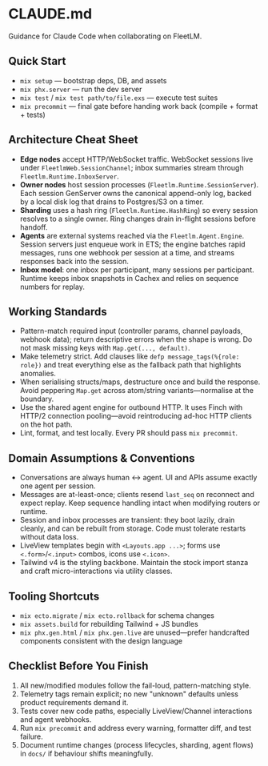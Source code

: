 # CLAUDE.md

Guidance for Claude Code when collaborating on FleetLM.

## Quick Start

- `mix setup` — bootstrap deps, DB, and assets
- `mix phx.server` — run the dev server
- `mix test` / `mix test path/to/file.exs` — execute test suites
- `mix precommit` — final gate before handing work back (compile + format + tests)

## Architecture Cheat Sheet

- **Edge nodes** accept HTTP/WebSocket traffic. WebSocket sessions live under `FleetlmWeb.SessionChannel`; inbox summaries stream through `Fleetlm.Runtime.InboxServer`.
- **Owner nodes** host session processes (`Fleetlm.Runtime.SessionServer`). Each session GenServer owns the canonical append-only log, backed by a local disk log that drains to Postgres/S3 on a timer.
- **Sharding** uses a hash ring (`Fleetlm.Runtime.HashRing`) so every session resolves to a single owner. Ring changes drain in-flight sessions before handoff.
- **Agents** are external systems reached via the `Fleetlm.Agent.Engine`. Session servers just enqueue work in ETS; the engine batches rapid messages, runs one webhook per session at a time, and streams responses back into the session.
- **Inbox model**: one inbox per participant, many sessions per participant. Runtime keeps inbox snapshots in Cachex and relies on sequence numbers for replay.

## Working Standards

- Pattern-match required input (controller params, channel payloads, webhook data); return descriptive errors when the shape is wrong. Do not mask missing keys with `Map.get(..., default)`.
- Make telemetry strict. Add clauses like `defp message_tags(%{role: role})` and treat everything else as the fallback path that highlights anomalies.
- When serialising structs/maps, destructure once and build the response. Avoid peppering `Map.get` across atom/string variants—normalise at the boundary.
- Use the shared agent engine for outbound HTTP. It uses Finch with HTTP/2 connection pooling—avoid reintroducing ad-hoc HTTP clients on the hot path.
- Lint, format, and test locally. Every PR should pass `mix precommit`.

## Domain Assumptions & Conventions

- Conversations are always human ↔ agent. UI and APIs assume exactly one agent per session.
- Messages are at-least-once; clients resend `last_seq` on reconnect and expect replay. Keep sequence handling intact when modifying routers or runtime.
- Session and inbox processes are transient: they boot lazily, drain cleanly, and can be rebuilt from storage. Code must tolerate restarts without data loss.
- LiveView templates begin with `<Layouts.app ...>`; forms use `<.form>`/`<.input>` combos, icons use `<.icon>`.
- Tailwind v4 is the styling backbone. Maintain the stock import stanza and craft micro-interactions via utility classes.

## Tooling Shortcuts

- `mix ecto.migrate` / `mix ecto.rollback` for schema changes
- `mix assets.build` for rebuilding Tailwind + JS bundles
- `mix phx.gen.html` / `mix phx.gen.live` are unused—prefer handcrafted components consistent with the design language

## Checklist Before You Finish

1. All new/modified modules follow the fail-loud, pattern-matching style.
2. Telemetry tags remain explicit; no new "unknown" defaults unless product requirements demand it.
3. Tests cover new code paths, especially LiveView/Channel interactions and agent webhooks.
4. Run `mix precommit` and address every warning, formatter diff, and test failure.
5. Document runtime changes (process lifecycles, sharding, agent flows) in `docs/` if behaviour shifts meaningfully.

